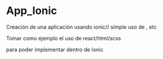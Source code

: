 # App_Ionic
Creación de una aplicación usando ionic// simple
uso de <ion-butoons>,<ion-list> etc

Tomar como ejemplo el uso de react/html/scss

para poder implementar dentro de Ionic
